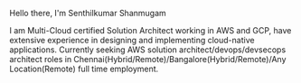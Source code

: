 Hello there, I'm Senthilkumar Shanmugam

  I am Multi-Cloud certified Solution Architect working in AWS and GCP, have extensive experience in designing and implementing cloud-native applications. Currently seeking AWS solution architect/devops/devsecops architect roles in Chennai(Hybrid/Remote)/Bangalore(Hybrid/Remote)/Any Location(Remote) full time employment.
